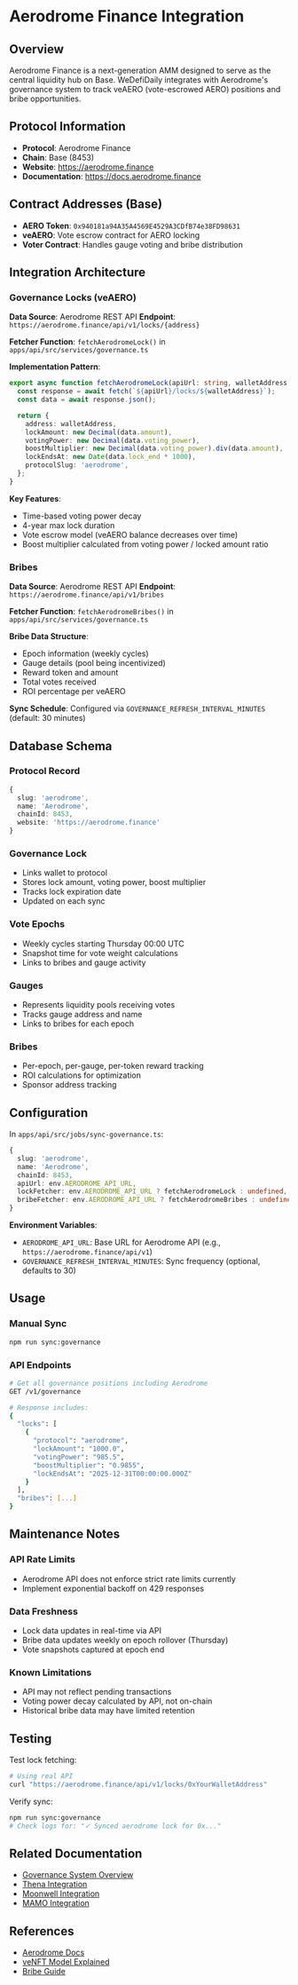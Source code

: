 # Aerodrome Finance Integration

## Overview

Aerodrome Finance is a next-generation AMM designed to serve as the central liquidity hub on Base. WeDefiDaily integrates with Aerodrome's governance system to track veAERO (vote-escrowed AERO) positions and bribe opportunities.

## Protocol Information

- **Protocol**: Aerodrome Finance
- **Chain**: Base (8453)
- **Website**: https://aerodrome.finance
- **Documentation**: https://docs.aerodrome.finance

## Contract Addresses (Base)

- **AERO Token**: `0x940181a94A35A4569E4529A3CDfB74e38FD98631`
- **veAERO**: Vote escrow contract for AERO locking
- **Voter Contract**: Handles gauge voting and bribe distribution

## Integration Architecture

### Governance Locks (veAERO)

**Data Source**: Aerodrome REST API
**Endpoint**: `https://aerodrome.finance/api/v1/locks/{address}`

**Fetcher Function**: `fetchAerodromeLock()` in `apps/api/src/services/governance.ts`

**Implementation Pattern**:
```typescript
export async function fetchAerodromeLock(apiUrl: string, walletAddress: string): Promise<NormalizedLock | null> {
  const response = await fetch(`${apiUrl}/locks/${walletAddress}`);
  const data = await response.json();

  return {
    address: walletAddress,
    lockAmount: new Decimal(data.amount),
    votingPower: new Decimal(data.voting_power),
    boostMultiplier: new Decimal(data.voting_power).div(data.amount),
    lockEndsAt: new Date(data.lock_end * 1000),
    protocolSlug: 'aerodrome',
  };
}
```

**Key Features**:
- Time-based voting power decay
- 4-year max lock duration
- Vote escrow model (veAERO balance decreases over time)
- Boost multiplier calculated from voting power / locked amount ratio

### Bribes

**Data Source**: Aerodrome REST API
**Endpoint**: `https://aerodrome.finance/api/v1/bribes`

**Fetcher Function**: `fetchAerodromeBribes()` in `apps/api/src/services/governance.ts`

**Bribe Data Structure**:
- Epoch information (weekly cycles)
- Gauge details (pool being incentivized)
- Reward token and amount
- Total votes received
- ROI percentage per veAERO

**Sync Schedule**: Configured via `GOVERNANCE_REFRESH_INTERVAL_MINUTES` (default: 30 minutes)

## Database Schema

### Protocol Record
```typescript
{
  slug: 'aerodrome',
  name: 'Aerodrome',
  chainId: 8453,
  website: 'https://aerodrome.finance'
}
```

### Governance Lock
- Links wallet to protocol
- Stores lock amount, voting power, boost multiplier
- Tracks lock expiration date
- Updated on each sync

### Vote Epochs
- Weekly cycles starting Thursday 00:00 UTC
- Snapshot time for vote weight calculations
- Links to bribes and gauge activity

### Gauges
- Represents liquidity pools receiving votes
- Tracks gauge address and name
- Links to bribes for each epoch

### Bribes
- Per-epoch, per-gauge, per-token reward tracking
- ROI calculations for optimization
- Sponsor address tracking

## Configuration

In `apps/api/src/jobs/sync-governance.ts`:

```typescript
{
  slug: 'aerodrome',
  name: 'Aerodrome',
  chainId: 8453,
  apiUrl: env.AERODROME_API_URL,
  lockFetcher: env.AERODROME_API_URL ? fetchAerodromeLock : undefined,
  bribeFetcher: env.AERODROME_API_URL ? fetchAerodromeBribes : undefined,
}
```

**Environment Variables**:
- `AERODROME_API_URL`: Base URL for Aerodrome API (e.g., `https://aerodrome.finance/api/v1`)
- `GOVERNANCE_REFRESH_INTERVAL_MINUTES`: Sync frequency (optional, defaults to 30)

## Usage

### Manual Sync
```bash
npm run sync:governance
```

### API Endpoints
```bash
# Get all governance positions including Aerodrome
GET /v1/governance

# Response includes:
{
  "locks": [
    {
      "protocol": "aerodrome",
      "lockAmount": "1000.0",
      "votingPower": "985.5",
      "boostMultiplier": "0.9855",
      "lockEndsAt": "2025-12-31T00:00:00.000Z"
    }
  ],
  "bribes": [...]
}
```

## Maintenance Notes

### API Rate Limits
- Aerodrome API does not enforce strict rate limits currently
- Implement exponential backoff on 429 responses

### Data Freshness
- Lock data updates in real-time via API
- Bribe data updates weekly on epoch rollover (Thursday)
- Vote snapshots captured at epoch end

### Known Limitations
- API may not reflect pending transactions
- Voting power decay calculated by API, not on-chain
- Historical bribe data may have limited retention

## Testing

Test lock fetching:
```bash
# Using real API
curl "https://aerodrome.finance/api/v1/locks/0xYourWalletAddress"
```

Verify sync:
```bash
npm run sync:governance
# Check logs for: "✓ Synced aerodrome lock for 0x..."
```

## Related Documentation

- [Governance System Overview](../governance.md)
- [Thena Integration](./thena-integration.md)
- [Moonwell Integration](./moonwell-integration.md)
- [MAMO Integration](./mamo-integration.md)

## References

- [Aerodrome Docs](https://docs.aerodrome.finance)
- [veNFT Model Explained](https://docs.aerodrome.finance/governance/venft)
- [Bribe Guide](https://docs.aerodrome.finance/governance/bribes)
